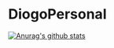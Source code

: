 # DiogoPersonal

[![Anurag's github stats](https://github-readme-stats.vercel.app/api?username=diogolopes18-cyber)](https://github.com/anuraghazra/github-readme-stats)

